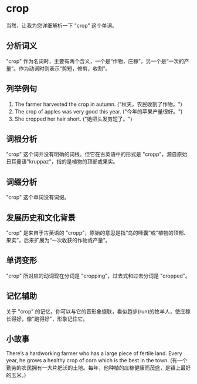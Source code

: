 # crop

当然，让我为您详细解析一下 "crop" 这个单词。

  

## 分析词义

  

"crop" 作为名词时，主要有两个含义，一个是“作物，庄稼”，另一个是“一次的产量”。作为动词时则表示“剪短，修剪，收割”。

  

## 列举例句

  

1.  The farmer harvested the crop in autumn. ("秋天，农民收割了作物。")
2.  The crop of apples was very good this year. ("今年的苹果产量很好。")
3.  She cropped her hair short. ("她把头发剪短了。")

  

## 词根分析

  

"crop" 这个词并没有明确的词根。但它在古英语中的形式是 "cropp"，源自原始日耳曼语"kruppaz"，指的是植物的顶部或果实。

  

## 词缀分析

  

"crop" 这个单词没有词缀。

  

## 发展历史和文化背景

  

"crop" 是来自于古英语的 "cropp"，原始的意思是指“鸟的嗉囊”或“植物的顶部、果实”，后来扩展为“一次收获的作物或产量”。

  

## 单词变形

  

"crop" 所对应的动词现在分词是 "cropping"，过去式和过去分词是 "cropped"。

  

## 记忆辅助

  

关于 "crop" 的记忆，你可以与它的音形象缀联，看似跑步(run)的牧羊人，使庄稼长得好，像"跑得好"，形象记住它。

  

## 小故事

  

There’s a hardworking farmer who has a large piece of fertile land. Every year, he grows a healthy crop of corn which is the best in the town. (有一个勤劳的农民拥有一大片肥沃的土地。每年，他种植的庄稼健康而茂盛，是镇上最好的玉米。)
